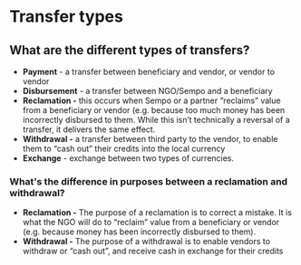 # Transfer types

## **What are the different types of transfers?**

* **Payment** - a transfer between beneficiary and vendor, or vendor to vendor
* **Disbursement** - a transfer between NGO/Sempo and a beneficiary
* **Reclamation -** this occurs when Sempo or a partner “reclaims” value from a beneficiary or vendor \(e.g. because too much money has been incorrectly disbursed to them. While this isn’t technically a reversal of a transfer, it delivers the same effect.
* **Withdrawal -** a transfer between third party to the vendor, to enable them to “cash out” their credits into the local currency
* **Exchange** - exchange between two types of currencies.

### **What's the difference in purposes between a reclamation and withdrawal?** 

* **Reclamation -** The purpose of a reclamation is to correct a mistake. It is what the NGO will do to “reclaim” value from a beneficiary or vendor \(e.g. because money has been incorrectly disbursed to them\). 
* **Withdrawal -** The purpose of a withdrawal is to enable vendors to withdraw or “cash out”, and receive cash in exchange for their credits

